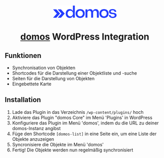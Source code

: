 <!-- Centered image -->
<p align="center">
</p>

<div align="center">
  	<img src="resources/images/domos-logo.svg" alt="domos Logo" width="200"/>
	<h1><a href="https://domos.de">domos</a> WordPress Integration</h1>
</div>

## Funktionen
- Synchronisation von Objekten
- Shortcodes für die Darstellung einer Objektliste und -suche
- Seiten für die Darstellung von Objekten
- Eingebettete Karte

## Installation

1. Lade das Plugin in das Verzeichnis `/wp-content/plugins/` hoch
2. Aktiviere das Plugin "domos Core" im Menü 'Plugins' in WordPress
3. Konfiguriere das Plugin im Menü 'domos', indem du die URL zu deiner domos-Instanz angibst
4. Füge den Shortcode `[domos-list]` in eine Seite ein, um eine Liste der Objekte anzuzeigen
5. Syncronisiere die Objekte im Menü 'domos'
6. Fertig! Die Objekte werden nun regelmäßig synchronisiert
